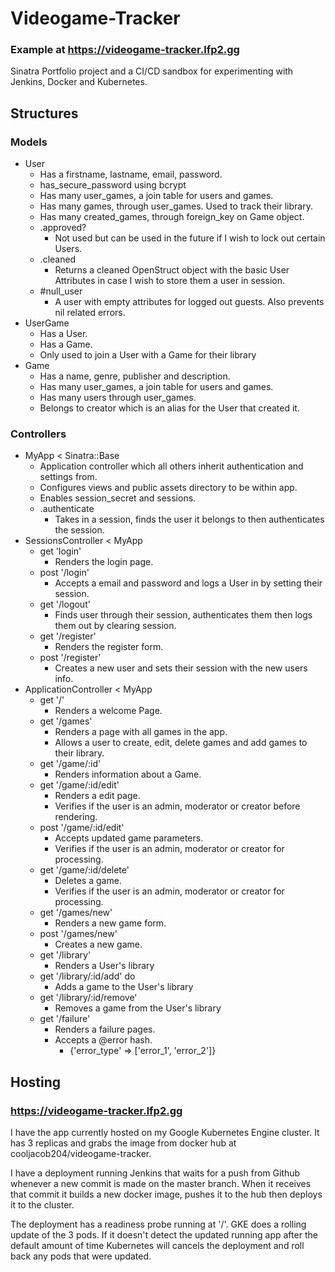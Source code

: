 # Videogame-Tracker
### Example at https://videogame-tracker.lfp2.gg
Sinatra Portfolio project and a CI/CD sandbox for experimenting with Jenkins, Docker and Kubernetes.

## Structures
### Models
 * User
   * Has a firstname, lastname, email, password.
   * has_secure_password using bcrypt
   * Has many user_games, a join table for users and games.
   * Has many games, through user_games. Used to track their library.
   * Has many created_games, through foreign_key on Game object.
   * .approved?
     * Not used but can be used in the future if I wish to lock out certain Users.
   * .cleaned
     * Returns a cleaned OpenStruct object with the basic User Attributes in case I wish to store them a user in session.
   * #null_user
     * A user with empty attributes for logged out guests. Also prevents nil related errors.
 * UserGame
   * Has a User.
   * Has a Game.
   * Only used to join a User with a Game for their library
 * Game
   * Has a name, genre, publisher and description.
   * Has many user_games, a join table for users and games.
   * Has many users through user_games.
   * Belongs to creator which is an alias for the User that created it.

### Controllers
 * MyApp < Sinatra::Base
   * Application controller which all others inherit authentication and settings from.
   * Configures views and public assets directory to be within app.
   * Enables session_secret and sessions.
   * .authenticate
     * Takes in a session, finds the user it belongs to then authenticates the session.
 * SessionsController < MyApp
   * get 'login'
     * Renders the login page.
   * post '/login'
     * Accepts a email and password and logs a User in by setting their session.
   * get '/logout'
     * Finds user through their session, authenticates them then logs them out by clearing session.
   * get '/register'
     * Renders the register form.
   * post '/register'
     * Creates a new user and sets their session with the new users info.
 * ApplicationController < MyApp
   * get '/'
     * Renders a welcome Page.
   * get '/games'
     * Renders a page with all games in the app.
     * Allows a user to create, edit, delete games and add games to their library.
   * get '/game/:id'
     * Renders information about a Game.
   * get '/game/:id/edit'
     * Renders a edit page.
     * Verifies if the user is an admin, moderator or creator before rendering.
   * post '/game/:id/edit'
     * Accepts updated game parameters.
     * Verifies if the user is an admin, moderator or creator for processing.
   * get '/game/:id/delete'
     * Deletes a game. 
     * Verifies if the user is an admin, moderator or creator for processing.
   * get '/games/new'
     * Renders a new game form.
   * post '/games/new'
     * Creates a new game.
   * get '/library'
     * Renders a User's library
   * get '/library/:id/add' do
     * Adds a game to the User's library
   * get '/library/:id/remove'
     * Removes a game from the User's library
   * get '/failure'
     * Renders a failure pages. 
     * Accepts a @error hash.
       * {'error_type' => ['error_1', 'error_2']}

## Hosting
### https://videogame-tracker.lfp2.gg
I have the app currently hosted on my Google Kubernetes Engine cluster. It has 3 replicas and grabs the image from docker hub at cooljacob204/videogame-tracker.

I have a deployment running Jenkins that waits for a push from Github whenever a new commit is made on the master branch. When it receives that commit it builds a new docker image, pushes it to the hub then deploys it to the cluster.

The deployment has a readiness probe running at '/'. GKE does a rolling update of the 3 pods. If it doesn't detect the updated running app after the default amount of time Kubernetes will cancels the deployment and roll back any pods that were updated.
